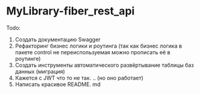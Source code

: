 # MyLibrary-fiber_rest_api

Todo:

1) Создать документацию Swagger
2) Рефакторинг бизнес логики и роутинга (так как бизнес логика в пакете control не переиспользуемая можно прописать её в роутинге)
3) Создать инструменты автоматического развёртывание таблицы баз данных (миграция)
4) Кажется с JWT что то не так. .. (но оно работает)
5) Написать красивое README. md
